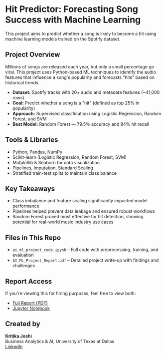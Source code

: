 # Hit Predictor: Forecasting Song Success with Machine Learning
This project aims to predict whether a song is likely to become a hit using machine learning models trained on the Spotify dataset.

## Project Overview
Millions of songs are released each year, but only a small percentage go viral. This project uses Python-based ML techniques to identify the audio features that influence a song's popularity and forecasts "hits" based on historical trends.

- **Dataset:** Spotify tracks with 20+ audio and metadata features (~41,000 rows)
- **Goal:** Predict whether a song is a "hit" (defined as top 25% in popularity)
- **Approach:** Supervised classification using Logistic Regression, Random Forest, and SVM
- **Best Model:** Random Forest — 79.5% accuracy and 84% hit recall

## Tools & Libraries

- Python, Pandas, NumPy
- Scikit-learn (Logistic Regression, Random Forest, SVM)
- Matplotlib & Seaborn for data visualization
- Pipelines, Imputation, Standard Scaling
- Stratified train-test splits to maintain class balance

## Key Takeaways

- Class imbalance and feature scaling significantly impacted model performance
- Pipelines helped prevent data leakage and ensured robust workflows
- Random Forest proved most effective for hit detection, showing potential for real-world music industry use cases

## Files in This Repo

- `ai_ml_project_code.ipynb` – Full code with preprocessing, training, and evaluation
- `AI_ML_Project_Report.pdf` – Detailed project write-up with findings and challenges

## Report Access

If you're viewing this for hiring purposes, feel free to view both:
- [Full Report (PDF)](./AI_ML_Project_Report.pdf)
- [Jupyter Notebook](./ai_ml_project_code.ipynb)

## Created by
**Kritika Joshi**  
Business Analytics & AI, University of Texas at Dallas  
[LinkedIn](https://www.linkedin.com/in/kj-kritikajoshi/)
